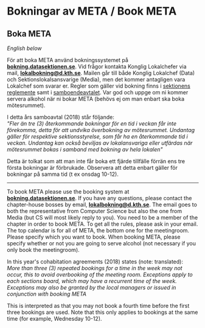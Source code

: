 # Bokningar av META / Book META

## Boka META

*English below*

För att boka META använd bokningssystemet på 
**[bokning.datasektionen.se](http://bokning.datasektionen.se)**. 
Vid frågor kontakta Konglig Lokalchefer via mail,
**[lokalbokning@d.kth.se](mailto:lokalbokning@d.kth.se)**. Mailen går
till både Konglig Lokalchef (Data) och Sektionslokalsansvarige (Media),
men det kommer antagligen vara Lokalchef som svarar er.
Regler som gäller vid bokning finns i [sektionens
reglemente](https://styrdokument.datasektionen.se/reglemente#7_sektionslokalen)
samt i
[samboendeavtalet](https://dsekt.se/samboendeavtal).
Var god och uppge om ni kommer servera alkohol när ni bokar META (behövs
ej om man enbart ska boka mötesrummet).

I detta års samboavtal (2018) står följande: <br>
_"Fler än tre (3) återkommande bokningar för en tid i veckan får inte
förekomma, detta för
att undvika överbokning av mötesrummet. Undantag gäller för respektive
sektionsstyrelse, som får ha en återkommande tid i veckan. Undantag kan
också beviljas
av lokalansvariga eller utfärdas när mötesrummet bokas i samband med
bokning av hela
lokalen"_

Detta är tolkat som att man inte får boka ett fjärde tillfälle förrän
ens tre första bokningar är förbrukade. Observera att detta enbart
gäller för bokningar på samma tid (t ex onsdag 10-12).

------------------------------------------------------------------------

To book META please use the booking system at 
**[bokning.datasektionen.se](http://bokning.datasektionen.se)**. If you
have any questions, please contact the chapter-house bosses by email,
**[lokalbokning@d.kth.se](mailto:lokalbokning@d.kth.se)**. The email
goes to both the representative from Computer Science but also the one
from Media (but CS will most likely reply to you). You need to be a
member of the chapter in order to book META. To get all the rules,
please ask in your email.
The top calendar is for all of META, the bottom one for the meetingroom.
Please specify which you want to book. When booking META, please specify
whether or not you are going to serve alcohol (not necessary if you only
book the meetingroom).

In this year's cohabitation agreements (2018) states (note: translated):
<br>
*More than three (3) repeated bookings for a time in the week may not
occur, this to avoid overbooking of the meeting room. Exceptions apply
to each sections board, which may have a recurrent time of the week.
Exceptions may also be granted by the local managers or issued in
conjunction with booking META*

This is interpreted as that you may not book a fourth time before the
first three bookings are used. Note that this only applies to bookings
at the same time (for example, Wednesday 10-12).

<div id="calendar"></div>
<div id="calendar2"></div>
<script type="text/javascript">
    window.pandoraConfig = [
        {
            entityId: 7,
            containerId: 'calendar'
        },
        {
            entityId: 8,
            containerId: 'calendar2'
        }
    ];
</script>
<script type="text/javascript" src="https://bokning.datasektionen.se/js/cors/component.js"></script>
<link href="https://bokning.datasektionen.se/css/component.css" type="text/css" rel="stylesheet">
